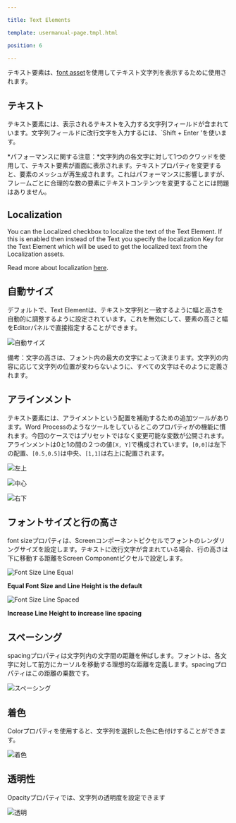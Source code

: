 ---
title: Text Elements
template: usermanual-page.tmpl.html
position: 6
---

テキスト要素は、[font asset][1]を使用してテキスト文字列を表示するために使用されます。

## テキスト

テキスト要素には、表示されるテキストを入力する文字列フィールドが含まれています。文字列フィールドに改行文字を入力するには、`Shift + Enter 'を使います。

*パフォーマンスに関する注意：*文字列内の各文字に対して1つのクワッドを使用して、テキスト要素が画面に表示されます。テキストプロパティを変更すると、要素のメッシュが再生成されます。これはパフォーマンスに影響しますが、フレームごとに合理的な数の要素にテキストコンテンツを変更することには問題はありません。

## Localization

You can the Localized checkbox to localize the text of the Text Element. If this is enabled then instead of the Text you specify the localization Key for the Text Element which will be used to get the localized text from the Localization assets.

Read more about localization [here][11].

## 自動サイズ

デフォルトで、Text Elementは、テキスト文字列と一致するように幅と高さを自動的に調整するように設定されています。これを無効にして、要素の高さと幅をEditorパネルで直接指定することができます。

![自動サイズ][2]

備考：文字の高さは、フォント内の最大の文字によって決まります。文字列の内容に応じて文字列の位置が変わらないように、すべての文字はそのように定義されます。

## アラインメント

テキスト要素には、アライメントという配置を補助するための追加ツールがあります。Word Processのようなツールをしているとこのプロパティがの機能に慣れます。今回のケースではプリセットではなく変更可能な変数が公開されます。アラインメントは0と1の間の２つの値`[X, Y]`で構成されています。`[0,0]`は左下の配置、`[0.5,0.5]`は中央、`[1,1]`は右上に配置されます。

![左上][3]

![中心][4]

![右下][5]

## フォントサイズと行の高さ

font sizeプロパティは、Screenコンポーネントピクセルでフォントのレンダリングサイズを設定します。テキストに改行文字が含まれている場合、行の高さは下に移動する距離をScreen Componentピクセルで設定します。

![Font Size Line Equal][6]
**Equal Font Size and Line Height is the default**

![Font Size Line Spaced][7]
**Increase Line Height to increase line spacing**

## スペーシング

spacingプロパティは文字列内の文字間の距離を伸ばします。フォントは、各文字に対して前方にカーソルを移動する理想的な距離を定義します。spacingプロパティはこの距離の乗数です。

![スペーシング][8]

## 着色

Colorプロパティを使用すると、文字列を選択した色に色付けすることができます。

![着色][9]

## 透明性

Opacityプロパティでは、文字列の透明度を設定できます

![透明][10]

[1]: /user-manual/assets/fonts
[2]: /images/user-manual/user-interface/text-element/auto-size.png
[3]: /images/user-manual/user-interface/text-element/alignment-bottom-left.png
[4]: /images/user-manual/user-interface/text-element/alignment-centered.png
[5]: /images/user-manual/user-interface/text-element/alignment-top-right.png
[6]: /images/user-manual/user-interface/text-element/font-line-equal.png
[7]: /images/user-manual/user-interface/text-element/font-line-spaced.png
[8]: /images/user-manual/user-interface/text-element/spacing.png
[9]: /images/user-manual/user-interface/text-element/tinted.png
[10]: /images/user-manual/user-interface/text-element/transparent.png
[11]: /user-manual/user-interface/localization


